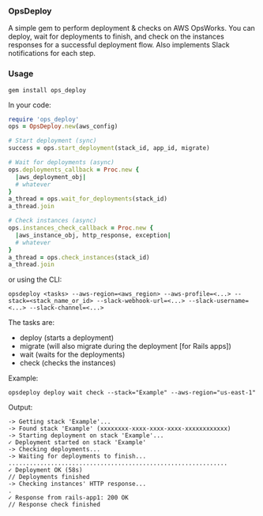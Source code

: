 ### OpsDeploy

A simple gem to perform deployment & checks on AWS OpsWorks. You can deploy, wait for deployments to finish, and check on the instances responses for a successful deployment flow. Also implements Slack notifications for each step.

### Usage

```shell
gem install ops_deploy
```

In your code:

```ruby
require 'ops_deploy'
ops = OpsDeploy.new(aws_config)

# Start deployment (sync)
success = ops.start_deployment(stack_id, app_id, migrate)

# Wait for deployments (async)
ops.deployments_callback = Proc.new {
  |aws_deployment_obj|
  # whatever
}
a_thread = ops.wait_for_deployments(stack_id)
a_thread.join

# Check instances (async)
ops.instances_check_callback = Proc.new {
  |aws_instance_obj, http_response, exception|
  # whatever
}
a_thread = ops.check_instances(stack_id)
a_thread.join

```

or using the CLI:

```shell
opsdeploy <tasks> --aws-region=<aws_region> --aws-profile=<...> --stack=<stack_name_or_id> --slack-webhook-url=<...> --slack-username=<...> --slack-channel=<...>
```

The tasks are:

- deploy (starts a deployment)
- migrate (will also migrate during the deployment [for Rails apps])
- wait (waits for the deployments)
- check (checks the instances)

Example:

```shell
opsdeploy deploy wait check --stack="Example" --aws-region="us-east-1"
```

Output:

```
-> Getting stack 'Example'...
-> Found stack 'Example' (xxxxxxxx-xxxx-xxxx-xxxx-xxxxxxxxxxxx)
-> Starting deployment on stack 'Example'...
✓ Deployment started on stack 'Example'
-> Checking deployments...
-> Waiting for deployments to finish...
..............................................................
✓ Deployment OK (58s)
// Deployments finished
-> Checking instances' HTTP response...
.
✓ Response from rails-app1: 200 OK
// Response check finished
```
